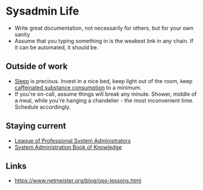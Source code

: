 # Sysadmin Life

- Write great documentation, not necessarily for others, but for your own sanity
- Assume that you typing something in is the weakest link in any chain. If it can be automated, it should be.


## Outside of work

- [Sleep](life_stuff.md) is precious. Invest in a nice bed, keep light out of the room, keep [caffeinated substance consumption](life_stuff.md) to a minimum.
- If you're on-call, assume things will break any minute. Shower, middle of a meal, while you're hanging a chandelier - the most inconvenient time. Schedule accordingly.


## Staying current

- [League of Professional System Administrators](https://lopsa.org/)
- [System Administration Book of Knowledge](http://sabok.org/)


## Links

- <https://www.netmeister.org/blog/ops-lessons.html>
